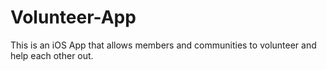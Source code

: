 # Volunteer-App
This is an iOS App that allows members and communities to volunteer and help each other out.
